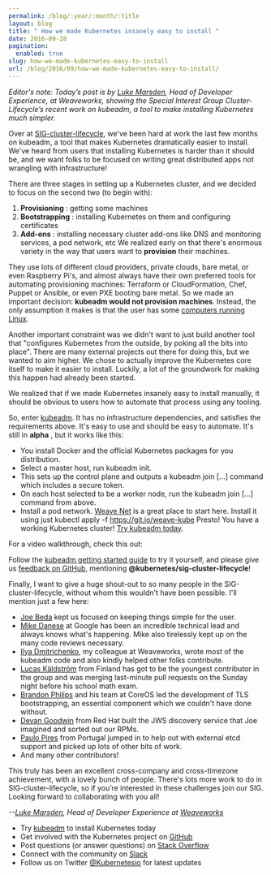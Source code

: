 ```yaml
---
permalink: /blog/:year/:month/:title
layout: blog
title: " How we made Kubernetes insanely easy to install "
date: 2016-09-28
pagination:
  enabled: true
slug: how-we-made-kubernetes-easy-to-install
url: /blog/2016/09/how-we-made-kubernetes-easy-to-install/
---
```


_Editor's note: Today’s post is by [Luke Marsden](https://twitter.com/lmarsden), Head of Developer Experience, at Weaveworks, showing the Special Interest Group Cluster-Lifecycle’s recent work on kubeadm, a tool to make installing Kubernetes much simpler._  

Over at&nbsp;[SIG-cluster-lifecycle](https://github.com/kubernetes/community/blob/master/sig-cluster-lifecycle/README.md), we've been hard at work the last few months on kubeadm, a tool that makes Kubernetes dramatically easier to install. We've heard from users that installing Kubernetes is harder than it should be, and we want folks to be focused on writing great distributed apps not wrangling with infrastructure!  

There are three stages in setting up a Kubernetes cluster, and we decided to focus on the second two (to begin with):  

1. **Provisioning** : getting some machines
2. **Bootstrapping** : installing Kubernetes on them and configuring certificates
3. **Add-ons** : installing necessary cluster add-ons like DNS and monitoring services, a pod network, etc
We realized early on that there's enormous variety in the way that users want to **provision** their machines.  

They use lots of different cloud providers, private clouds, bare metal, or even Raspberry Pi's, and almost always have their own preferred tools for automating provisioning machines: Terraform or CloudFormation, Chef, Puppet or Ansible, or even PXE booting bare metal. So we made an important decision: **kubeadm would not provision machines**. Instead, the only assumption it makes is that the user has some [computers running Linux](http://kubernetes.io/docs/getting-started-guides/kubeadm/#prerequisites).  

Another important constraint was we didn't want to just build another tool that "configures Kubernetes from the outside, by poking all the bits into place". There are many external projects out there for doing this, but we wanted to aim higher. We chose to actually improve the Kubernetes core itself to make it easier to install. Luckily, a lot of the groundwork for making this happen had already been started.  

We realized that if we made Kubernetes insanely easy to install manually, it should be obvious to users how to automate that process using any tooling.  

So, enter [kubeadm](http://kubernetes.io/docs/getting-started-guides/kubeadm/). It has no infrastructure dependencies, and satisfies the requirements above. It's easy to use and should be easy to automate. It's still in **alpha** , but it works like this:  

- You install Docker and the official Kubernetes packages for you distribution.
- Select a master host, run kubeadm init.
- This sets up the control plane and outputs a kubeadm join [...] command which includes a secure token.
- On each host selected to be a worker node, run the kubeadm join [...] command from above.
- Install a pod network. [Weave Net](https://github.com/weaveworks/weave-kube) is a great place to start here. Install it using just kubectl apply -f https://git.io/weave-kube
Presto! You have a working Kubernetes cluster! [Try kubeadm today](http://kubernetes.io/docs/getting-started-guides/kubeadm/).&nbsp;  

For a video walkthrough, check this out:  



Follow the&nbsp;[kubeadm getting started guide](http://kubernetes.io/docs/getting-started-guides/kubeadm/) to try it yourself, and please give us [feedback on GitHub](https://github.com/kubernetes/kubernetes/issues/new), mentioning **@kubernetes/sig-cluster-lifecycle**!  

Finally, I want to give a huge shout-out to so many people in the SIG-cluster-lifecycle, without whom this wouldn't have been possible. I'll mention just a few here:  


- [Joe Beda](https://twitter.com/jbeda) kept us focused on keeping things simple for the user.
- [Mike Danese](https://twitter.com/errordeveloper) at Google has been an incredible technical lead and always knows what's happening. Mike also tirelessly kept up on the many code reviews necessary.
- [Ilya Dmitrichenko](https://twitter.com/errordeveloper), my colleague at Weaveworks, wrote most of the kubeadm code and also kindly helped other folks contribute.
- [Lucas Käldström](https://twitter.com/kubernetesonarm) from Finland has got to be the youngest contributor in the group and was merging last-minute pull requests on the Sunday night before his school math exam.
- [Brandon Philips](https://twitter.com/brandonphilips) and his team at CoreOS led the development of TLS bootstrapping, an essential component which we couldn't have done without.
- [Devan Goodwin](https://twitter.com/dgood) from Red Hat built the JWS discovery service that Joe imagined and sorted out our RPMs.
- [Paulo Pires](https://twitter.com/el_ppires) from Portugal jumped in to help out with external etcd support and picked up lots of other bits of work.
- And many other contributors!

This truly has been an excellent cross-company and cross-timezone achievement, with a lovely bunch of people. There's lots more work to do in SIG-cluster-lifecycle, so if you’re interested in these challenges join our SIG. Looking forward to collaborating with you all!  

_--[Luke Marsden](https://twitter.com/lmarsden), Head of Developer Experience at [Weaveworks](https://twitter.com/weaveworks)_  


- Try [kubeadm](http://kubernetes.io/docs/getting-started-guides/kubeadm/) to install Kubernetes today
- Get involved with the Kubernetes project on [GitHub](https://github.com/kubernetes/kubernetes)&nbsp;
- Post questions (or answer questions) on [Stack Overflow](http://stackoverflow.com/questions/tagged/kubernetes)&nbsp;
- Connect with the community on [Slack](http://slack.k8s.io/)
- Follow us on Twitter [@Kubernetesio](https://twitter.com/kubernetesio) for latest updates
